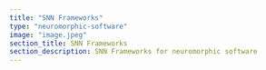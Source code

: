 ```yaml
---
title: "SNN Frameworks"
type: "neuromorphic-software"
image: "image.jpeg"
section_title: SNN Frameworks
section_description: SNN Frameworks for neuromorphic software
---
```

